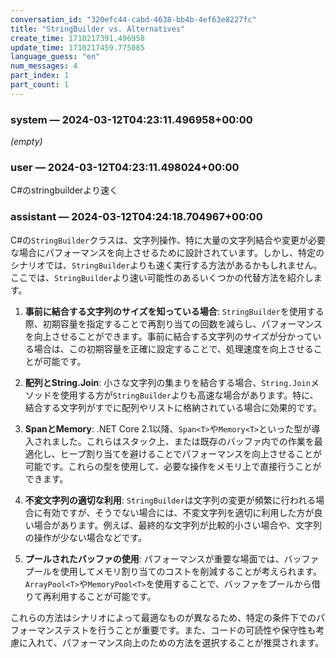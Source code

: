 ```yaml
---
conversation_id: "320efc44-cabd-4638-bb4b-4ef63e8227fc"
title: "StringBuilder vs. Alternatives"
create_time: 1710217391.496958
update_time: 1710217459.775085
language_guess: "en"
num_messages: 4
part_index: 1
part_count: 1
---
```


### system — 2024-03-12T04:23:11.496958+00:00

_(empty)_

### user — 2024-03-12T04:23:11.498024+00:00

C#のstringbuilderより速く

### assistant — 2024-03-12T04:24:18.704967+00:00

C#の`StringBuilder`クラスは、文字列操作、特に大量の文字列結合や変更が必要な場合にパフォーマンスを向上させるために設計されています。しかし、特定のシナリオでは、`StringBuilder`よりも速く実行する方法があるかもしれません。ここでは、`StringBuilder`より速い可能性のあるいくつかの代替方法を紹介します。

1. **事前に結合する文字列のサイズを知っている場合**: `StringBuilder`を使用する際、初期容量を指定することで再割り当ての回数を減らし、パフォーマンスを向上させることができます。事前に結合する文字列のサイズが分かっている場合は、この初期容量を正確に設定することで、処理速度を向上させることが可能です。

2. **配列とString.Join**: 小さな文字列の集まりを結合する場合、`String.Join`メソッドを使用する方が`StringBuilder`よりも高速な場合があります。特に、結合する文字列がすでに配列やリストに格納されている場合に効果的です。

3. **Span<T>とMemory<T>**: .NET Core 2.1以降、`Span<T>`や`Memory<T>`といった型が導入されました。これらはスタック上、または既存のバッファ内での作業を最適化し、ヒープ割り当てを避けることでパフォーマンスを向上させることが可能です。これらの型を使用して、必要な操作をメモリ上で直接行うことができます。

4. **不変文字列の適切な利用**: `StringBuilder`は文字列の変更が頻繁に行われる場合に有効ですが、そうでない場合には、不変文字列を適切に利用した方が良い場合があります。例えば、最終的な文字列が比較的小さい場合や、文字列の操作が少ない場合などです。

5. **プールされたバッファの使用**: パフォーマンスが重要な場面では、バッファプールを使用してメモリ割り当てのコストを削減することが考えられます。`ArrayPool<T>`や`MemoryPool<T>`を使用することで、バッファをプールから借りて再利用することが可能です。

これらの方法はシナリオによって最適なものが異なるため、特定の条件下でのパフォーマンステストを行うことが重要です。また、コードの可読性や保守性も考慮に入れて、パフォーマンス向上のための方法を選択することが推奨されます。
